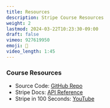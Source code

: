 ```yaml
---
title: Resources 
description: Stripe Course Resources
weight: 2
lastmod: 2024-03-22T10:23:30-09:00
draft: false
vimeo: 927619950
emoji: 💾
video_length: 1:45
---
```



### Course Resources

- Source Code: [GitHub Repo](https://github.com/fireship-io/stripe-for-saas)
- Stripe Docs: [API Reference](https://stripe.com/docs/api)
- Stripe in 100 Seconds: [YouTube](https://youtu.be/7edR32QVp_A)